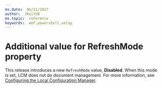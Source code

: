 ```yaml
---
ms.date:  06/12/2017
author:  JKeithB
ms.topic:  reference
keywords:  wmf,powershell,setup
---
```


# Additional value for RefreshMode property

This release introduces a new `RefreshMode` value, **Disabled**. When this mode is set, LCM does not do document management. For more information, see
[Configuring the Local Configuration Manager](https://msdn.microsoft.com/powershell/dsc/metaconfig).